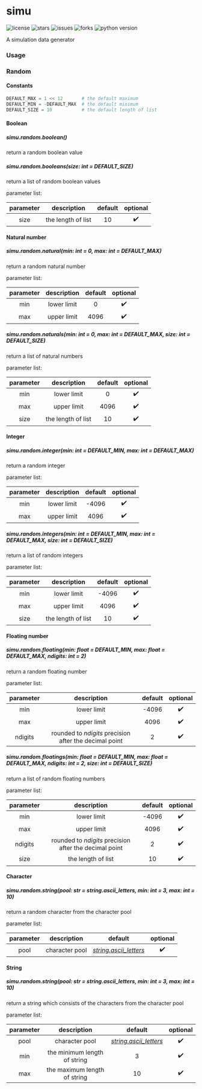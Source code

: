 # simu

![license](https://img.shields.io/github/license/uncle-lv/simu) ![stars](https://img.shields.io/github/stars/uncle-lv/simu) ![issues](https://img.shields.io/github/issues/uncle-lv/simu) ![forks](https://img.shields.io/github/forks/uncle-lv/simu) ![python version](https://img.shields.io/badge/python-3.7.0-blue)

A simulation data generator



### Usage

### Random

#### Constants

```python
DEFAULT_MAX = 1 << 12       # the default maximum
DEFAULT_MIN = -DEFAULT_MAX  # the default minimum
DEFAULT_SIZE = 10           # the default length of list
```



#### Boolean

##### simu.random.*boolean()*

return a random boolean value



##### simu.random.*booleans(size: int = DEFAULT_SIZE)*

return a list of random boolean values



parameter list:

| parameter |    description     | default |      optional      |
| :-------: | :----------------: | :-----: | :----------------: |
|   size    | the length of list |   10    | :heavy_check_mark: |



#### Natural number

##### simu.random.*natural(min: int = 0, max: int = DEFAULT_MAX)*

return a random natural number



parameter list:

| parameter | description | default |      optional      |
| :-------: | :---------: | :-----: | :----------------: |
|    min    | lower limit |    0    | :heavy_check_mark: |
|    max    | upper limit |  4096   | :heavy_check_mark: |



##### simu.random.*naturals(min: int = 0, max: int = DEFAULT_MAX, size: int = DEFAULT_SIZE)*

return a list of natural numbers



parameter list:

| parameter |    description     | default |      optional      |
| :-------: | :----------------: | :-----: | :----------------: |
|    min    |    lower limit     |    0    | :heavy_check_mark: |
|    max    |    upper limit     |  4096   | :heavy_check_mark: |
|   size    | the length of list |   10    | :heavy_check_mark: |



#### Integer

##### simu.random.*integer(min: int = DEFAULT_MIN, max: int = DEFAULT_MAX)*

return a random integer



parameter list:

| parameter | description | default |      optional      |
| :-------: | :---------: | :-----: | :----------------: |
|    min    | lower limit |  -4096  | :heavy_check_mark: |
|    max    | upper limit |  4096   | :heavy_check_mark: |



##### simu.random.*integers(min: int = DEFAULT_MIN, max: int = DEFAULT_MAX, size: int = DEFAULT_SIZE)*

return a list of random integers



parameter list:

| parameter |    description     | default |      optional      |
| :-------: | :----------------: | :-----: | :----------------: |
|    min    |    lower limit     |  -4096  | :heavy_check_mark: |
|    max    |    upper limit     |  4096   | :heavy_check_mark: |
|   size    | the length of list |   10    | :heavy_check_mark: |



#### Floating number

##### simu.random.*floating(min: float = DEFAULT_MIN, max: float = DEFAULT_MAX, ndigits: int = 2)*

return a random floating number



parameter list:

| parameter |                      description                       | default |      optional      |
| :-------: | :----------------------------------------------------: | :-----: | :----------------: |
|    min    |                      lower limit                       |  -4096  | :heavy_check_mark: |
|    max    |                      upper limit                       |  4096   | :heavy_check_mark: |
|  ndigits  | rounded to *ndigits* precision after the decimal point |    2    | :heavy_check_mark: |



##### simu.random.*floatings(min: float = DEFAULT_MIN, max: float = DEFAULT_MAX, ndigits: int = 2, size: int = DEFAULT_SIZE)*

return a list of random floating numbers



parameter list:

| parameter |                      description                       | default |      optional      |
| :-------: | :----------------------------------------------------: | :-----: | :----------------: |
|    min    |                      lower limit                       |  -4096  | :heavy_check_mark: |
|    max    |                      upper limit                       |  4096   | :heavy_check_mark: |
|  ndigits  | rounded to *ndigits* precision after the decimal point |    2    | :heavy_check_mark: |
|   size    |                   the length of list                   |   10    | :heavy_check_mark: |



#### Character

##### simu.random.*string(pool: str = string.ascii_letters, min: int = 3, max: int = 10)*

return a random character from the character pool



parameter list:

| parameter |  description   |                           default                            |      optional      |
| :-------: | :------------: | :----------------------------------------------------------: | :----------------: |
|   pool    | character pool | *[string.ascii_letters](https://docs.python.org/3/library/string.html?highlight=ascii_letter#string.ascii_letters)* | :heavy_check_mark: |



#### String

##### simu.random.*string(pool: str = string.ascii_letters, min: int = 3, max: int = 10)*

return a string which consists of the characters from the character pool



parameter list:

| parameter |         description          |                           default                            |      optional      |
| :-------: | :--------------------------: | :----------------------------------------------------------: | :----------------: |
|   pool    |        character pool        | *[string.ascii_letters](https://docs.python.org/3/library/string.html?highlight=ascii_letter#string.ascii_letters)* | :heavy_check_mark: |
|    min    | the minimum length of string |                              3                               | :heavy_check_mark: |
|    max    | the maximum length of string |                              10                              | :heavy_check_mark: |

